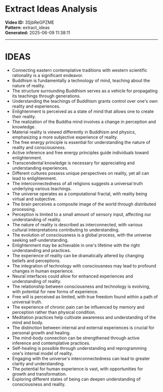 # Extract Ideas Analysis

**Video ID:** 3SjbReGPZME  
**Pattern:** extract_ideas  
**Generated:** 2025-06-09 11:38:11  

---

# IDEAS

- Connecting eastern contemplative traditions with western scientific rationality is a significant endeavor.
- Buddhism is fundamentally a technology of mind, teaching about the nature of reality.
- The structure surrounding Buddhism serves as a vehicle for propagating its teachings through generations.
- Understanding the teachings of Buddhism grants control over one's own reality and experiences.
- Enlightenment is perceived as a state of mind that allows one to create their reality.
- The realization of the Buddha mind involves a change in perception and knowledge.
- Material reality is viewed differently in Buddhism and physics, emphasizing a more subjective experience of reality.
- The free energy principle is essential for understanding the nature of reality and consciousness.
- Active inference and free energy principles guide individuals toward enlightenment.
- Transcendental knowledge is necessary for appreciating and understanding experiences.
- Different cultures possess unique perspectives on reality, yet all can lead to enlightenment.
- The interconnectedness of all religions suggests a universal truth underlying various teachings.
- The universe operates as a computational fractal, with reality being virtual and subjective.
- The brain perceives a composite image of the world through distributed processing.
- Perception is limited to a small amount of sensory input, affecting our understanding of reality.
- The nature of reality is described as interconnected, with various cultural interpretations contributing to understanding.
- The evolution of consciousness is a global process, with the universe seeking self-understanding.
- Enlightenment may be achievable in one's lifetime with the right understanding and practices.
- The experience of reality can be dramatically altered by changing beliefs and perceptions.
- The integration of technology with consciousness may lead to profound changes in human experience.
- Neural interfaces could allow for enhanced experiences and understanding of reality.
- The relationship between consciousness and technology is evolving, with potential for new forms of experience.
- Free will is perceived as limited, with true freedom found within a path of universal truth.
- The experience of chronic pain can be influenced by memory and perception rather than physical condition.
- Meditation practices help cultivate awareness and understanding of the mind and body.
- The distinction between internal and external experiences is crucial for personal growth and healing.
- The mind-body connection can be strengthened through active inference and contemplative practices.
- Self-healing is possible through understanding and reprogramming one's internal model of reality.
- Engaging with the universe's interconnectedness can lead to greater clarity and understanding.
- The potential for human experience is vast, with opportunities for growth and transformation.
- Exploring different states of being can deepen understanding of consciousness and reality.